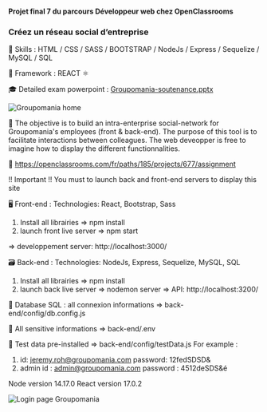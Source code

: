 #### Projet final 7 du parcours Développeur web chez OpenClassrooms
### Créez un réseau social d’entreprise


🔨 Skills : HTML / CSS / SASS / BOOTSTRAP / NodeJs / Express / Sequelize / MySQL / SQL 

🔧 Framework : REACT ⚛️ 

🎓 Detailed exam powerpoint : [Groupomania-soutenance.pptx](https://github.com/SebSnr/Groupomania/files/6967354/Groupomania-soutenance.pptx)


![Groupomania home](https://user-images.githubusercontent.com/78140833/129014924-27af34cb-c598-4161-9279-9b4dc865ba74.png)


🎯 The objective  is to build an intra-enterprise social-network for Groupomania's employees (front & back-end). The purpose of this tool is to facilitate interactions between colleagues. The web deveopper is free to imagine how to display the different functionnalities. 

📝 https://openclassrooms.com/fr/paths/185/projects/677/assignment

!! Important !!
You must to launch back and front-end servers to display this site


🖥️ Front-end :
Technologies: React, Bootstrap, Sass

  1) Install all librairies => npm install
  2) launch front live server => npm start
 
=> developpement server:  http://localhost:3000/ 


🗃️ Back-end :
Technologies: NodeJs, Express, Sequelize, MySQL, SQL

  1) Install all librairies => npm install
  2) launch back live server => nodemon server
=> API: http://localhost:3200/


📂 Database SQL : all connexion informations => back-end/config/db.config.js

🔑 All sensitive informations => back-end/.env

🙍 Test data pre-installed => back-end/config/testData.js
For example : 
  1) id: jeremy.roh@groupomania.com
     password: 12fedSDSD& 
  2) admin id : admin@groupomania.com
     password : 4512deSDS&é


Node version 14.17.0
React version 17.0.2

![Login page Groupomania](https://user-images.githubusercontent.com/78140833/128604955-1fd3ba1c-664e-4827-b73c-9622206976dd.png)
